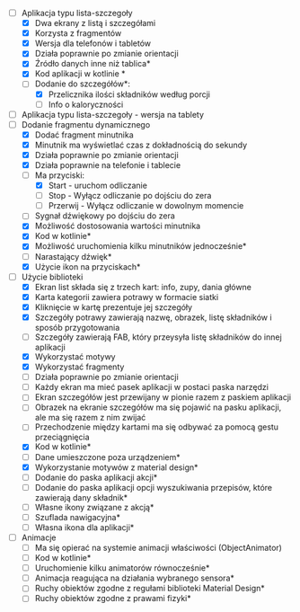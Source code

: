 - [ ] Aplikacja typu lista-szczegoły
    - [x] Dwa ekrany z listą i szczegółami
    - [x] Korzysta z fragmentów
    - [x] Wersja dla telefonów i tabletów
    - [x] Działa poprawnie po zmianie orientacji
    - [x] Źródło danych inne niż tablica\*
    - [x] Kod aplikacji w kotlinie \*
    - [ ] Dodanie do szczegółów\*:
        - [x] Przelicznika ilości składników według porcji
        - [ ] Info o kaloryczności
- [ ] Aplikacja typu lista-szczegoły - wersja na tablety
- [ ] Dodanie fragmentu dynamicznego
    - [x] Dodać fragment minutnika
    - [x] Minutnik ma wyświetlać czas z dokładnością do sekundy
    - [x] Działa poprawnie po zmianie orientacji
    - [x] Działa poprawnie na telefonie i tablecie
    - [ ] Ma przyciski:
        - [x] Start - uruchom odliczanie
        - [ ] Stop - Wyłącz odliczanie po dojściu do zera
        - [ ] Przerwij - Wyłącz odliczanie w dowolnym momencie
    - [ ] Sygnał dźwiękowy po dojściu do zera
    - [x] Możliwość dostosowania wartości minutnika
    - [x] Kod w kotlinie\*
    - [x] Możliwość uruchomienia kilku minutników jednocześnie\*
    - [ ] Narastający dźwięk\*
    - [x] Użycie ikon na przyciskach\*
- [ ] Użycie biblioteki
    - [x] Ekran list składa się z trzech kart: info, zupy, dania główne
    - [x] Karta kategorii zawiera potrawy w formacie siatki
    - [x] Kliknięcie w kartę prezentuje jej szczegóły
    - [x] Szczegóły potrawy zawierają nazwę, obrazek, listę składników i sposób przygotowania
    - [ ] Szczegóły zawierają FAB, który przeysyła listę składników do innej aplikacji
    - [x] Wykorzystać motywy
    - [x] Wykorzystać fragmenty
    - [ ] Działa poprawnie po zmianie orientacji
    - [ ] Każdy ekran ma mieć pasek aplikacji w postaci paska narzędzi
    - [ ] Ekran szczegółów jest przewijany w pionie razem z paskiem aplikacji
    - [ ] Obrazek na ekranie szczegółów ma się pojawić na pasku aplikacji, ale ma się razem z nim
      zwijać
    - [ ] Przechodzenie między kartami ma się odbywać za pomocą gestu przeciągnięcia
    - [x] Kod w kotlinie\*
    - [ ] Dane umieszczone poza urządzeniem\*
    - [x] Wykorzystanie motywów z material design\*
    - [ ] Dodanie do paska aplikacji akcji\*
    - [ ] Dodanie do paska aplikacji opcji wyszukiwania przepisów, które zawierają dany składnik\*
    - [ ] Własne ikony związane z akcją\*
    - [ ] Szuflada nawigacyjna\*
    - [ ] Własna ikona dla aplikacji\*
- [ ] Animacje
    - [ ] Ma się opierać na systemie animacji właściwości (ObjectAnimator)
    - [ ] Kod w kotlinie\*
    - [ ] Uruchomienie kilku animatorów równocześnie\*
    - [ ] Animacja reagująca na działania wybranego sensora\*
    - [ ] Ruchy obiektów zgodne z regułami biblioteki Material Design\*
    - [ ] Ruchy obiektów zgodne z prawami fizyki\*
